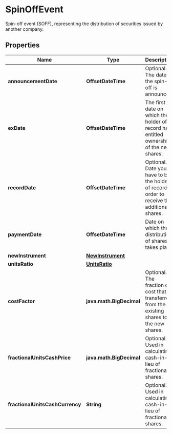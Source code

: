 

# SpinOffEvent

Spin-off event (SOFF), representing the distribution of securities issued by another company.

## Properties

| Name | Type | Description | Notes |
|------------ | ------------- | ------------- | -------------|
|**announcementDate** | **OffsetDateTime** | Optional. The date the spin-off is announced. |  [optional] |
|**exDate** | **OffsetDateTime** | The first date on which the holder of record has entitled ownership of the new shares. |  |
|**recordDate** | **OffsetDateTime** | Optional. Date you have to be the holder of record in order to receive the additional shares. |  [optional] |
|**paymentDate** | **OffsetDateTime** | Date on which the distribution of shares takes place. |  |
|**newInstrument** | [**NewInstrument**](NewInstrument.md) |  |  |
|**unitsRatio** | [**UnitsRatio**](UnitsRatio.md) |  |  |
|**costFactor** | **java.math.BigDecimal** | Optional. The fraction of cost that is transferred from the existing shares to the new shares. |  [optional] |
|**fractionalUnitsCashPrice** | **java.math.BigDecimal** | Optional. Used in calculating cash-in-lieu of fractional shares. |  [optional] |
|**fractionalUnitsCashCurrency** | **String** | Optional. Used in calculating cash-in-lieu of fractional shares. |  [optional] |




